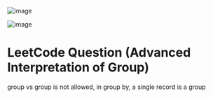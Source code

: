 ![image](https://user-images.githubusercontent.com/60442877/206933087-afe31cc4-dfb5-42f9-9766-ef083fd5b56f.png)

![image](https://user-images.githubusercontent.com/60442877/206933193-723d8183-70f3-49fb-b4ae-baeb8fde8b7a.png)

# LeetCode Question (Advanced Interpretation of Group)

group vs group is not allowed, in group by, a single record is a group

